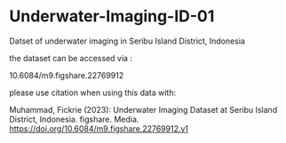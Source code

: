 # Underwater-Imaging-ID-01
Datset of underwater imaging in Seribu Island District, Indonesia


the dataset can be accessed via :

10.6084/m9.figshare.22769912

please use citation when using this data with:

Muhammad, Fickrie (2023): Underwater Imaging Dataset at Seribu Island District, Indonesia. figshare. Media. https://doi.org/10.6084/m9.figshare.22769912.v1 

